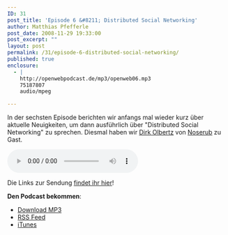 ```yaml
---
ID: 31
post_title: 'Episode 6 &#8211; Distributed Social Networking'
author: Matthias Pfefferle
post_date: 2008-11-29 19:33:00
post_excerpt: ""
layout: post
permalink: /31/episode-6-distributed-social-networking/
published: true
enclosure:
  - |
    http://openwebpodcast.de/mp3/openweb06.mp3
    75187807
    audio/mpeg

---
```

In der sechsten Episode berichten wir anfangs mal wieder kurz über aktuelle Neuigkeiten, um dann ausführlich über "Distributed Social Networking" zu sprechen. Diesmal haben wir <a href="http://olbertz.de/blog/">Dirk Olbertz</a> von <a href="http://noserub.com">Noserub</a> zu Gast.

<audio controls>
  <source src="http://openwebpodcast.de/mp3/openweb06.mp3" type="audio/mpeg">
  Ihr Browser unterstützt diesen Audio-Player nicht.
</audio>

Die Links zur Sendung <a href="http://openweb.mixxt.de/networks/wiki/index.episode-6">findet ihr hier</a>!

<strong>Den Podcast bekommen</strong>:
<ul><li><a href="http://openwebpodcast.de/mp3/openweb06.mp3">Download MP3</a></li>
<li><a href="http://feeds.feedburner.com/openwebcast">RSS Feed</a><br /></li>
<li><a href="http://phobos.apple.com/WebObjects/MZStore.woa/wa/viewPodcast?id=294732929">iTunes</a></li></ul>
